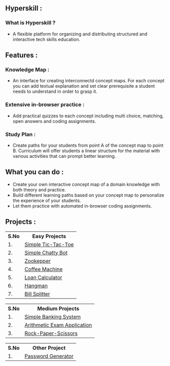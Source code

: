 ## Hyperskill : 
### What is Hyperskill ?
- A flexible platform for organizing and distributing structured and interactive tech skills education.

## Features :
### Knowledge Map : 
- An interface for creating interconnectd concept maps. For each concept you can add textual explanation and set clear prerequisite a student needs to understand in order to grasp it.
### Extensive in-browser practice :
- Add practical quizzes to each concept including multi choice, matching, open answers and coding assignments.
### Study Plan : 
- Create paths for your students from point A of the concept map to point B. Curriculum will offer students a linear structure for the material with various activities that can prompt better learning.

## What you can do : 
- Create your own interactive concept map of a domain knowledge with both theory and practice. 
- Build different learning paths based on your concept map to personalize the experience of your students. 
- Let them practice with automated in-browser coding assignments. 

## Projects :

<table>
  <tr>
    <th>S.No</th>
    <th>Easy Projects</th>
  </tr>
  <tr>
    <td>1.</td>
    <td><a href="https://github.com/Mathesh099/Tic-Tac-Toe.git">Simple Tic-Tac-Toe</a></td>
  </tr>
  <tr>
    <td>2.</td>
    <td><a href="https://github.com/Mathesh099/Simple-Chatty-Bot.git">Simple Chatty Bot</a></td>
  </tr>
  <tr>
    <td>3.</td>
    <td><a href="https://github.com/Mathesh099/Zookeeper.git">Zookepper</a></td>
  </tr>
  <tr>
    <td>4.</td>
    <td><a href="https://github.com/Mathesh099/Coffee-Machine.git">Coffee Machine</a></td>
  </tr>
  <tr>
    <td>5.</td>
    <td><a href="https://github.com/Mathesh099/Loan-Calculator.git">Loan Calculator</a></td>
  </tr>
  <tr>
    <td>6.</td>
    <td><a href="https://github.com/Mathesh099/Hangman.git">Hangman</a></td>
  </tr>
  <tr>
    <td>7.</td>
    <td><a href="https://github.com/Mathesh099/Bill-Splitter.git">Bill Splitter</a></td>
  </tr>
</table>  

<table>
  <tr>
    <th>S.No</th>
    <th>Medium Projects</th>
  </tr>
  <tr>
    <td>1.</td>
    <td><a href="https://github.com/Mathesh099/Simple-Banking-System.git">Simple Banking System</a></td>
  </tr>
  <tr>
    <td>2.</td>
    <td><a href="https://github.com/Mathesh099/Arithmetic-Exam-Application.git">Arithmetic Exam Application</a></td>
  </tr>
  <tr>
    <td>3.</td>
    <td><a href="https://github.com/Mathesh099/Rock-Paper-Scissors.git">Rock-Paper-Scissors</a></td>
  </tr>
</table>

<table>
  <tr>
    <th>S.No</th>
    <th>Other Project</th>
  </tr>
  <tr>
    <td>1.</td>
    <td><a href="https://github.com/Mathesh099/Password-Generator.git">Password Generator</a></td>
  </tr>
</table>
